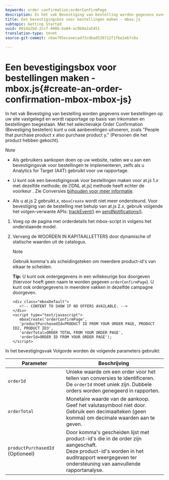 ```yaml
---
keywords: order confirmation;orderConfirmPage
description: In het vak Bevestiging van bestelling worden gegevens over bestellingen op uw site vastgelegd en wordt rapportage op basis van inkomsten en bestellingen toegestaan. Met het selectievakje Order Confirmation (Bevestiging bestellen) kunt u ook aanbevelingen uitvoeren, zoals "People that purchase product x also purchase product y." (Personen die het product hebben gekocht).
title: Een bevestigingsbox voor bestellingen maken - mbox.js
subtopic: Getting Started
uuid: 001da2bd-2ccf-490b-ba84-ac9b9a2a5451
translation-type: tm+mt
source-git-commit: c6ae795eceaecad73cdbad520712f1fba1eb7c8a

---
```



# Een bevestigingsbox voor bestellingen maken - mbox.js{#create-an-order-confirmation-mbox-mbox-js}

In het vak Bevestiging van bestelling worden gegevens over bestellingen op uw site vastgelegd en wordt rapportage op basis van inkomsten en bestellingen toegestaan. Met het selectievakje Order Confirmation (Bevestiging bestellen) kunt u ook aanbevelingen uitvoeren, zoals &quot;People that purchase product x also purchase product y.&quot; (Personen die het product hebben gekocht).

>[!NOTE]
>
>* Als gebruikers aankopen doen op uw website, raden we u aan een bevestigingsvak voor bestellingen te implementeren, zelfs als u Analytics for Target (A4T) gebruikt voor uw rapportage.
   >
   >
* U kunt ook een bevestigingsvak voor bestellingen maken voor at.js 1.*x* met dezelfde methode; de [!DNL at.js] methode heeft echter de voorkeur . Zie Conversies [bijhouden voor meer informatie](../../../c-implementing-target/c-implementing-target-for-client-side-web/how-to-deployatjs/implementing-target-without-a-tag-manager.md#task_E85D2F64FEB84201A594F2288FABF053).
   >
   >
* Als u at.js 2 gebruikt.*x*, `mboxCreate` wordt niet meer ondersteund. Voor bevestiging van de bestelling met behulp van at.js 2.*x*, gebruik volgende het volgen-verwante APIs: [trackEvent()](/help/c-implementing-target/c-implementing-target-for-client-side-web/adobe-target-trackevent.md) en [sendNotifications()](/help/c-implementing-target/c-implementing-target-for-client-side-web/adobe.target.sendnotifications-atjs-21.md).


1. Voeg op de pagina met orderdetails het mbox-script in volgens het onderstaande model.
1. Vervang de WOORDEN IN KAPITAALLETTERS door dynamische of statische waarden uit de catalogus.

   >[!NOTE]
   >
   >Gebruik komma&#39;s als scheidingsteken om meerdere product-id&#39;s van elkaar te scheiden.

   **Tip:** U kunt ook ordergegevens in een willekeurige box doorgeven (hiervoor hoeft geen naam te worden gegeven `orderConfirmPage`). U kunt ook ordergegevens in meerdere vakken in dezelfde campagne doorgeven.

   ```
   <div class="mboxDefault"> 
      <!-- CONTENT TO SHOW IF NO OFFERS AVAILABLE. --> 
   </div> 
   <script type="text/javascript">    
      mboxCreate('orderConfirmPage', 
      'productPurchasedId=PRODUCT ID FROM YOUR ORDER PAGE, PRODUCT ID2, PRODUCT ID3', 
      'orderTotal=ORDER TOTAL FROM YOUR ORDER PAGE', 
      'orderId=ORDER ID FROM YOUR ORDER PAGE'); 
   </script> 
   ```

In het bevestigingsvak Volgorde worden de volgende parameters gebruikt:

| Parameter | Beschrijving |
|--- |--- |
| `orderId` | Unieke waarde om een order voor het tellen van conversies te identificeren.<br>De `orderId` moet uniek zijn. Dubbele orders worden genegeerd in rapporten. |
| `orderTotal` | Monetaire waarde van de aankoop.<br>Geef het valutasymbool niet door. Gebruik een decimaalteken (geen komma) om decimale waarden aan te geven. |
| `productPurchasedId` (Optioneel) | Door komma&#39;s gescheiden lijst met product-id&#39;s die in de order zijn aangeschaft.<br>Deze product-id&#39;s worden in het auditrapport weergegeven ter ondersteuning van aanvullende rapportanalyse. |